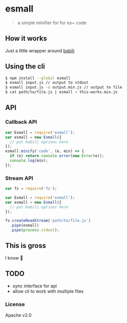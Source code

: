 # esmall

> a simple minifier for for es+ code

## How it works

Just a little wrapper around [babili][babili]

## Using the cli

```bash
$ npm install --global esmall
$ esmall input.js // output to stdout
$ esmall input.js -o output.min.js // output to file
$ cat path/to/file.js | esmall > this-works.min.js
```

## API

### Callback API

```js
var Esmall = require('esmall');
var esmall = new Esmall({
  // put babili options here
});
esmall.minify('code', (e, min) => {
  if (e) return console.error(new Error(e));
  console.log(min);
});
```

### Stream API

```js
var fs = require('fs');

var Esmall = require('esmall');
var esmall = new Esmall({
  // put babili options here
});

fs.createReadStream('path/to/file.js')
  .pipe(esmall)
  .pipe(process.stdout);
```

## This is gross

I know 🎉

## TODO

* sync interface for api
* allow cli to work with multiple files

### License

Apache v2.0

[babili]: https://github.com/babel/babili "The babili website"
[reggae]: https://twitter.com/thealphanerd/status/764133752905883649 "Some silly twitter stuff"
